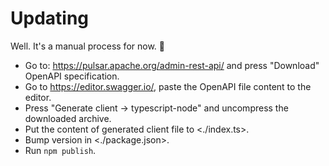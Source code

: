 # Updating

Well. It's a manual process for now. 🙂

- Go to: <https://pulsar.apache.org/admin-rest-api/> and press "Download" OpenAPI specification.
- Go to <https://editor.swagger.io/>, paste the OpenAPI file content to the editor. 
- Press "Generate client -> typescript-node" and uncompress the downloaded archive.
- Put the content of generated client file to <./index.ts>.
- Bump version in <./package.json>.
- Run `npm publish`.
